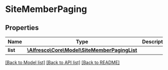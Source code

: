 # SiteMemberPaging

## Properties
Name | Type | Description | Notes
------------ | ------------- | ------------- | -------------
**list** | [**\Alfresco\Core\Model\SiteMemberPagingList**](SiteMemberPagingList.md) |  | [optional] 

[[Back to Model list]](../README.md#documentation-for-models) [[Back to API list]](../README.md#documentation-for-api-endpoints) [[Back to README]](../README.md)


